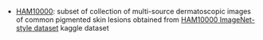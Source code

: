  - [HAM10000](https://github.com/ML-Bioinfo-CEITEC/ECCB2021/tree/finetuning/data/HAM10000): subset of collection of multi-source dermatoscopic images of common pigmented skin lesions obtained from [HAM10000 ImageNet-style dataset](https://www.kaggle.com/umangjpatel/ham10000-imagenet-style-dataset) kaggle dataset
